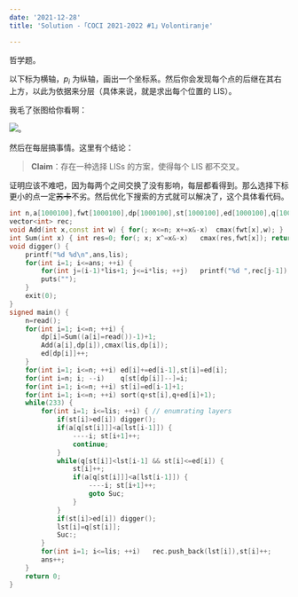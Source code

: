 ```yaml
---
date: '2021-12-28'
title: 'Solution -「COCI 2021-2022 #1」Volontiranje'

---
```


哲学题。

以下标为横轴，$p_i$ 为纵轴，画出一个坐标系。然后你会发现每个点的后继在其右上方，以此为依据来分层（具体来说，就是求出每个位置的 LIS）。

我毛了张图给你看啊：

![](https://img-blog.csdnimg.cn/img_convert/bc11a0ef9186b4536572ab0ad1d9a4a1.png)。

然后在每层搞事情。这里有个结论：

>**Claim**：存在一种选择 LISs 的方案，使得每个 LIS 都不交叉。

证明应该不难吧，因为每两个之间交换了没有影响，每层都看得到。那么选择下标更小的点一定~~苏卡~~不劣。然后优化下搜索的方式就可以解决了，这个具体看代码。

```cpp
int n,a[1000100],fwt[1000100],dp[1000100],st[1000100],ed[1000100],q[1000100],lis,ans,lst[1000100];
vector<int> rec;
void Add(int x,const int w) { for(; x<=n; x+=x&-x)	cmax(fwt[x],w); }
int Sum(int x) { int res=0; for(; x; x^=x&-x)	cmax(res,fwt[x]); return res; }
void digger() {
	printf("%d %d\n",ans,lis);
	for(int i=1; i<=ans; ++i) {
		for(int j=(i-1)*lis+1; j<=i*lis; ++j)	printf("%d ",rec[j-1]);
		puts("");
	}
	exit(0);
}
signed main() {
	n=read();
	for(int i=1; i<=n; ++i) {
		dp[i]=Sum((a[i]=read())-1)+1;
		Add(a[i],dp[i]),cmax(lis,dp[i]);
		ed[dp[i]]++;
	}
	for(int i=1; i<=n; ++i)	ed[i]+=ed[i-1],st[i]=ed[i];
	for(int i=n; i; --i)	q[st[dp[i]]--]=i;
	for(int i=1; i<=n; ++i)	st[i]=ed[i-1]+1;
	for(int i=1; i<=n; ++i)	sort(q+st[i],q+ed[i]+1);
	while(233) {
		for(int i=1; i<=lis; ++i) { // enumrating layers
			if(st[i]>ed[i])	digger();
			if(a[q[st[i]]]<a[lst[i-1]]) {
				----i; st[i+1]++;
				continue;
			}
			while(q[st[i]]<lst[i-1] && st[i]<=ed[i]) {
				st[i]++;
				if(a[q[st[i]]]<a[lst[i-1]]) {
					----i; st[i+1]++;
					goto Suc;
				}
			}
			if(st[i]>ed[i])	digger();
			lst[i]=q[st[i]];
			Suc:;
		}
		for(int i=1; i<=lis; ++i)	rec.push_back(lst[i]),st[i]++;
		ans++;
	}
	return 0;
}
```